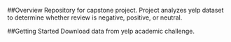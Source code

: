 ##Overview
Repository for capstone project.
Project analyzes yelp dataset to determine whether review is negative, positive, or neutral.

##Getting Started
Download data from yelp academic challenge.

